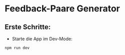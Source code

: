 # Feedback-Paare Generator

## Erste Schritte:

- Starte die App im Dev-Mode:

```bash
npm run dev
```